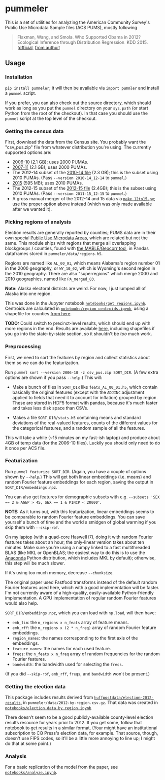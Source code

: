 # pummeler

This is a set of utilities for analyzing the American Community Survey's Public Use Microdata Sample files (ACS PUMS), mostly following

> Flaxman, Wang, and Smola. Who Supported Obama in 2012? Ecological Inference through Distribution Regression. KDD 2015.
> ([official](http://dx.doi.org/10.1145/2783258.2783300), [from author](http://sethrf.com/files/ecological.pdf))


## Usage

### Installation

`pip install pummeler`; it will then be available via `import pummler` and install a `pummel` script.

If you prefer, you can also check out the source directory, which should work as long as you put the `pummel` directory on your `sys.path` (or start Python from the root of the checkout). In that case you should use the `pummel` script at the top level of the checkout.


### Getting the census data

First, download the data from the Census site. You probably want the "csv_pus.zip" file from whatever distribution you're using. The currently supported options are:

- [2006-10](http://www2.census.gov/programs-surveys/acs/data/pums/2010/5-Year/csv_pus.zip) (2.1 GB); uses 2000 PUMAs.
- [2007-11](http://www2.census.gov/programs-surveys/acs/data/pums/2011/5-Year/csv_pus.zip) (2.1 GB); uses 2000 PUMAs.
- The 2012-14 subset of the [2010-14 file](https://www2.census.gov/programs-surveys/acs/data/pums/2014/5-Year/csv_pus.zip) (2.3 GB); this is the subset using 2010 PUMAs. (Pass `--version 2010-14_12-14` to `pummel`.)
- [2015](https://www2.census.gov/programs-surveys/acs/data/pums/2015/1-Year/csv_pus.zip) (595 MB); uses 2010 PUMAs.
- The 2012-15 subset of the [2012-15 file](https://www2.census.gov/programs-surveys/acs/data/pums/2015/5-Year/csv_pus.zip) (2.4GB); this is the subset using 2010 PUMAs. (Pass `--version 2011-15_12-15` to `pummel`.)
- A gross manual merger of the 2012-14 and 15 data via [`make_12to15.py`](make_12to15.py); use the proper option above instead (which was only made available after we wanted it).


### Picking regions of analysis

Election results are generally reported by counties; PUMS data are in their own special [Public Use Microdata Areas](https://www.census.gov/geo/reference/puma.html), which are related but not the same. This module ships with regions that merge all overlapping blockgroups / counties, found with [the MABLE/Geocorr tool](http://mcdc2.missouri.edu/websas/geocorr12.html), in Pandas dataframes stored in `pummeler/data/regions.h5`.

Regions are named like `AL_00_01`, which means Alabama's region number 01 in the 2000 geography, or `WY_10_02`, which is Wyoming's second region in the 2010 geography. There are also "superregions" which merge 2000 and 2010 geographies, named like `PA_merged_03`.

**Note:** Alaska electoral districts are weird. For now, I just lumped all of Alaska into one region.

This was done in the Jupyter notebook [`notebooks/get regions.ipynb`](notebooks/get%20regions.ipynb). Centroids are calculated in [`notebooks/region centroids.ipynb`](notebooks/region%20centroids.ipynb), using a shapefile for counties [from here](https://geonet.esri.com/thread/24614).

**TODO:** Could switch to precinct-level results, which should end up with more regions in the end. Results are available [here](http://projects.iq.harvard.edu/eda/data), including shapefiles if you go into the state-by-state section, so it shouldn't be *too* much work.


### Preprocessing

First, we need to sort the features by region and collect statistics about them so we can do the featurization.

Run `pummel sort --version 2006-10 -z csv_pus.zip SORT_DIR`. (A few extra options are shown if you pass `--help`.) This will:

- Make a bunch of files in `SORT_DIR` like `feats_AL_00_01.h5`, which contain basically the original features (except with the `ADJINC` adjustment applied to fields that need it to account for inflation) grouped by region. These are stored in HDF5 format with pandas, because it's much faster and takes less disk space than CSVs.

- Makes a file `SORT_DIR/stats.h5` containing means and standard deviations of the real-valued features, counts of the different values for the categorical features, and a random sample of all the features.

This will take a while (~15 minutes on my fast-ish laptop) and produce about 4GB of temp data (for the 2006-10 files). Luckily you should only need to do it once per ACS file.


### Featurization

Run `pummel featurize SORT_DIR`. (Again, you have a couple of options shown by `--help`.) This will get both linear embeddings (i.e. means) and random Fourier feature embeddings for each region, saving the output in `SORT_DIR/embeddings.npz`.

You can also get features for demographic subsets with e.g. `--subsets 'SEX == 2 & AGEP > 45, SEX == 1 & PINCP < 20000'`.

**NOTE:** As it turns out, with this featurization, linear embeddings seems to be comparable to random Fourier feature embeddings. You can save yourself a bunch of time and the world a smidgen of global warming if you skip them with `--skip-rbf`.

On my laptop (with a quad-core Haswell i7), doing it with random Fourier features takes about an hour; the only-linear version takes about ten minutes. Make sure you're using a numpy linked to a fast multithreaded BLAS (like MKL or OpenBLAS; the easiest way to do this is to use the [Anaconda](https://www.continuum.io/downloads) Python distribution, which includes MKL by default); otherwise, this step will be much slower.

If it's using too much memory, decrease `--chunksize`.

The original paper used Fastfood transforms instead of the default random Fourier features used here, which with a good implementation will be faster. I'm not currently aware of a high-quality, easily-available Python-friendly implementation. A GPU implementation of regular random Fourier features would also help.

`SORT_DIR/embeddings.npz`, which you can load with `np.load`, will then have:

 - `emb_lin`: the `n_regions x n_feats` array of feature means.
 - `emb_rff`: the `n_regions x (2 * n_freq)` array of random Fourier feature embeddings.
 - `region_names`: the names corresponding to the first axis of the embeddings.
 - `feature_names`: the names for each used feature.
 - `freqs`: the `n_feats x n_freq` array of random frequencies for the random Fourier features.
 - `bandwidth`: the bandwidth used for selecting the `freqs`.

 (If you did `--skip-rbf`, `emb_rff`, `freqs`, and `bandwidth` won't be present.)


### Getting the election data

This package includes results derived from [`huffpostdata/election-2012-results`](https://github.com/huffpostdata/election-2012-results), in `pummeler/data/2012-by-region.csv.gz`. That data was created in [`notebooks/election data by region.ipynb`](notebooks/election%20data%20by%20region.ipynb).

There doesn't seem to be a good publicly-available county-level election results resource for years prior to 2012. If you get some, follow that notebook to get results in a similar format. (Your might have an institutional subscription to CQ Press's election data, for example. That source, though, doesn't use FIPS codes, so it'll be a little more annoying to line up; I might do that at some point.)


### Analysis

For a basic replication of the model from the paper, see [`notebooks/analyze.ipynb`](notebooks/analyze.ipynb).
